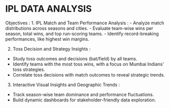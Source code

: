 <h1>IPL DATA ANALYSIS</h1>
Objectives : 
1. IPL Match and Team Performance Analysis : 
- Analyze match distributions across seasons and cities.
- Evaluate team-wise wins per season, total wins, and top run-scoring teams.
- Identify record-breaking performances, like highest win margins.

2. Toss Decision and Strategy Insights : 
- Study toss outcomes and decisions (bat/field) by all teams.
- Identify teams with the most toss wins, with a focus on Mumbai Indians’ toss strategies.
- Correlate toss decisions with match outcomes to reveal strategic trends.

3. Interactive Visual Insights and Geographic Trends : 
- Track season-wise team dominance and performance fluctuations.
- Build dynamic dashboards for stakeholder-friendly data exploration.
